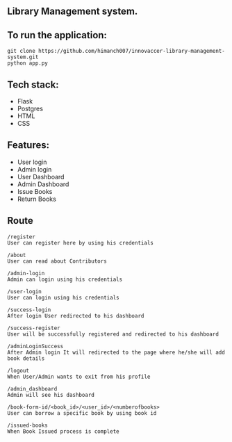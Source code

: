 ## Library Management system.

## To run the application:

```
git clone https://github.com/himanch007/innovaccer-library-management-system.git
python app.py
```

## Tech stack:

- Flask
- Postgres
- HTML
- CSS

## Features:

- User login
- Admin login
- User Dashboard
- Admin Dashboard
- Issue Books
- Return Books

## Route 
```
/register
User can register here by using his credentials

/about
User can read about Contributors

/admin-login
Admin can login using his credentials

/user-login
User can login using his credentials

/success-login
After login User redirected to his dashboard

/success-register
User will be successfully registered and redirected to his dashboard

/adminLoginSuccess
After Admin login It will redirected to the page where he/she will add book details

/logout
When User/Admin wants to exit from his profile

/admin_dashboard
Admin will see his dashboard

/book-form-id/<book_id>/<user_id>/<numberofbooks>
User can borrow a specific book by using book id

/issued-books
When Book Issued process is complete

```

